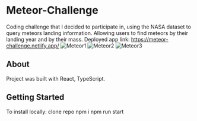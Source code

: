 # Meteor-Challenge

Coding challenge that I decided to participate in, using the NASA dataset to query meteors landing information.
Allowing users to find meteors by their landing year and by their mass.
Deployed app link: https://meteor-challenge.netlify.app/
![Meteor1](https://github.com/AmitAkuka/Meteor-Challenge/assets/102300284/81dea9f8-28df-4066-9d85-39671efb3f97)
![Meteor2](https://github.com/AmitAkuka/Meteor-Challenge/assets/102300284/710a50ff-f0a1-4afb-bf96-5e2d309c15c4)
![Meteor3](https://github.com/AmitAkuka/Meteor-Challenge/assets/102300284/bc7857fe-8dd2-4487-a375-fc3348438831)


## About

Project was built with React, TypeScript.

## Getting Started

To install locally:
clone repo 
npm i
npm run start
